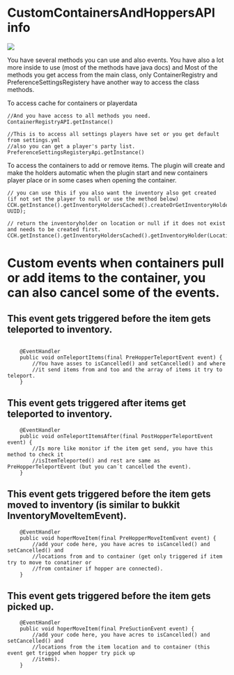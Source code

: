 
# CustomContainersAndHoppersAPI info

[![](https://jitpack.io/v/broken1arrow/CustomContainersAndHoppersAPI.svg)](https://jitpack.io/#broken1arrow/CustomContainersAndHoppersAPI)

You have several methods you can use and also events. You have also a lot more inside to use (most of the methods have java docs) and
Most of the methods you get access from the main class, only ContainerRegistry and PreferenceSettingsRegistery have another way 
to access the class methods.

To access cache for containers or playerdata 
```
//And you have access to all methods you need.
ContainerRegistryAPI.getInstance()

//This is to access all settings players have set or you get default from settings.yml
//also you can get a player's party list.
PreferenceSettingsRegisteryApi.getInstance()
```

To access the containers to add or remove items. The plugin will create and make the holders automatic when the plugin start and 
new containers player place or in some cases when opening the container.
```
// you can use this if you also want the inventory also get created (if not set the player to null or use the method below)
CCH.getInstance().getInventoryHoldersCached().createOrGetInventoryHolder(Location, UUID);

// return the inventoryholder on location or null if it does not exist and needs to be created first.
CCH.getInstance().getInventoryHoldersCached().getInventoryHolder(Location);
```


# Custom events when containers pull or add items to the container, you can also cancel some of the events.

## This event gets triggered before the item gets teleported to inventory. 


```

	@EventHandler
	public void onTeleportItems(final PreHopperTeleportEvent event) {
		//You have asses to isCancelled() and setCancelled() and where 
		//it send items from and too and the array of items it try to teleport.  
	}

```


## This event gets triggered after items get teleported to inventory.


```
	@EventHandler
	public void onTeleportItemsAfter(final PostHopperTeleportEvent  event) {
		//Is more like monitor if the item get send, you have this method to check it 
		//isItemTeleported() and rest are same as PreHopperTeleportEvent (but you can´t cancelled the event).  
	}
```

## This event gets triggered before the item gets moved to inventory (is similar to bukkit InventoryMoveItemEvent).


```
	@EventHandler
	public void hoperMoveItem(final PreHopperMoveItemEvent event) {
		//add your code here, you have acres to isCancelled() and setCancelled() and
		//locations from and to container (get only triggered if item try to move to conatiner or 
		//from container if hopper are connected).
	}

```


## This event gets triggered before the item gets picked up.


```
	@EventHandler
	public void hoperMoveItem(final PreSuctionEvent event) {
		//add your code here, you have acres to isCancelled() and setCancelled() and
		//locations from the item location and to container (this event get trigged when hopper try pick up 
		//items).
	}

```
